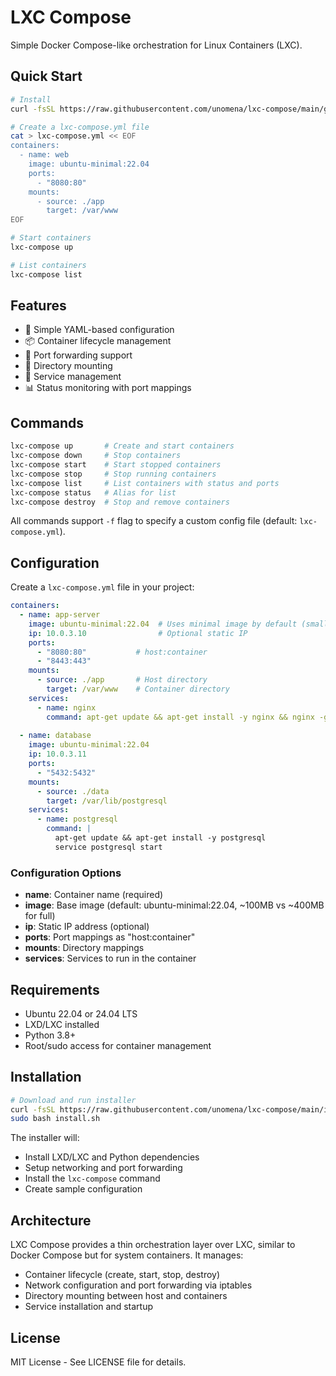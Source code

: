 # LXC Compose

Simple Docker Compose-like orchestration for Linux Containers (LXC).

## Quick Start

```bash
# Install
curl -fsSL https://raw.githubusercontent.com/unomena/lxc-compose/main/get.sh | bash

# Create a lxc-compose.yml file
cat > lxc-compose.yml << EOF
containers:
  - name: web
    image: ubuntu-minimal:22.04
    ports:
      - "8080:80"
    mounts:
      - source: ./app
        target: /var/www
EOF

# Start containers
lxc-compose up

# List containers
lxc-compose list
```

## Features

- 🚀 Simple YAML-based configuration
- 📦 Container lifecycle management
- 🔌 Port forwarding support
- 📁 Directory mounting
- 🔧 Service management
- 📊 Status monitoring with port mappings

## Commands

```bash
lxc-compose up       # Create and start containers
lxc-compose down     # Stop containers
lxc-compose start    # Start stopped containers
lxc-compose stop     # Stop running containers
lxc-compose list     # List containers with status and ports
lxc-compose status   # Alias for list
lxc-compose destroy  # Stop and remove containers
```

All commands support `-f` flag to specify a custom config file (default: `lxc-compose.yml`).

## Configuration

Create a `lxc-compose.yml` file in your project:

```yaml
containers:
  - name: app-server
    image: ubuntu-minimal:22.04  # Uses minimal image by default (smaller/faster)
    ip: 10.0.3.10                # Optional static IP
    ports:
      - "8080:80"           # host:container
      - "8443:443"
    mounts:
      - source: ./app       # Host directory
        target: /var/www    # Container directory
    services:
      - name: nginx
        command: apt-get update && apt-get install -y nginx && nginx -g 'daemon off;'
        
  - name: database
    image: ubuntu-minimal:22.04
    ip: 10.0.3.11
    ports:
      - "5432:5432"
    mounts:
      - source: ./data
        target: /var/lib/postgresql
    services:
      - name: postgresql
        command: |
          apt-get update && apt-get install -y postgresql
          service postgresql start
```

### Configuration Options

- **name**: Container name (required)
- **image**: Base image (default: ubuntu-minimal:22.04, ~100MB vs ~400MB for full)
- **ip**: Static IP address (optional)
- **ports**: Port mappings as "host:container"
- **mounts**: Directory mappings
- **services**: Services to run in the container

## Requirements

- Ubuntu 22.04 or 24.04 LTS
- LXD/LXC installed
- Python 3.8+
- Root/sudo access for container management

## Installation

```bash
# Download and run installer
curl -fsSL https://raw.githubusercontent.com/unomena/lxc-compose/main/install.sh -o install.sh
sudo bash install.sh
```

The installer will:
- Install LXD/LXC and Python dependencies
- Setup networking and port forwarding
- Install the `lxc-compose` command
- Create sample configuration

## Architecture

LXC Compose provides a thin orchestration layer over LXC, similar to Docker Compose but for system containers. It manages:
- Container lifecycle (create, start, stop, destroy)
- Network configuration and port forwarding via iptables
- Directory mounting between host and containers
- Service installation and startup

## License

MIT License - See LICENSE file for details.